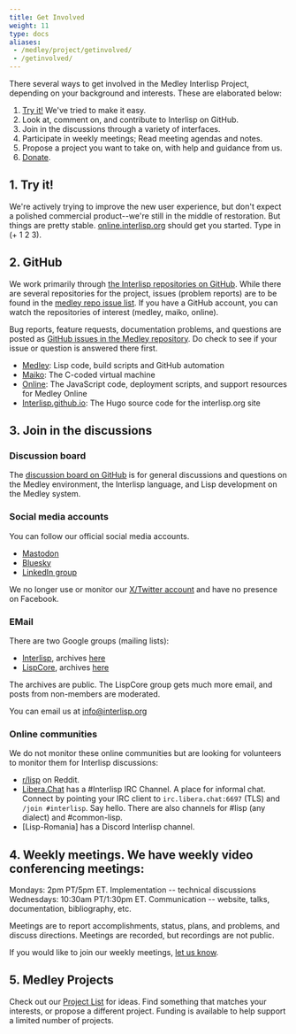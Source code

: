 ```yaml
---
title: Get Involved
weight: 11
type: docs
aliases:
 - /medley/project/getinvolved/
 - /getinvolved/
---
```


There several ways to get involved in the Medley Interlisp Project, depending on your background and interests. These are elaborated below:

1. [Try it!](/software) We've tried to make it easy.
2. Look at, comment on, and contribute to Interlisp on GitHub.
3. Join in the discussions through a variety of interfaces.
4. Participate in weekly meetings; Read meeting agendas and notes.
5. Propose a project you want to take on, with help and guidance from us.
6. [Donate](/project/donate).

## 1. Try it!

We're actively trying to improve the new user experience, but don't expect a polished commercial product--we're still in the middle of restoration. But things are pretty stable. [online.interlisp.org](https://online.interlisp.org) should get you started. Type in (+ 1 2 3).

## 2. GitHub

We work primarily through [the Interlisp repositories on GitHub](https://github.com/Interlisp). While there are several repositories for the project, issues (problem reports) are to be found in the [medley repo issue list](https://github.com/Interlisp/medley/issues). If you have a GitHub account, you can watch the repositories of interest (medley, maiko, online).

Bug reports, feature requests, documentation problems, and questions are posted as [GitHub issues in the Medley repository](https://github.com/Interlisp/medley/issues). Do check to see if your issue or question is answered there first.

* [Medley](https://github.com/Interlisp/medley): Lisp code, build scripts and GitHub automation
* [Maiko](https://github.com/Interlisp/maiko): The C-coded virtual machine
* [Online](https://github.com/Interlisp/online): The JavaScript code, deployment scripts, and support resources for Medley Online
* [Interlisp.github.io](https://github.com/Interlisp/Interlisp.github.io#README): The Hugo source code for the interlisp.org site

## 3. Join in the discussions

### Discussion board

The [discussion board on GitHub](https://github.com/orgs/Interlisp/discussions) is for general discussions and questions on the Medley environment, the Interlisp language, and Lisp development on the Medley system.

### Social media accounts

You can follow our official social media accounts.

* [Mastodon](https://fosstodon.org/@interlisp)
* [Bluesky](https://bsky.app/profile/interlisp.org)
* [LinkedIn group](https://www.linkedin.com/groups/14632887)

We no longer use or monitor our [X/Twitter account](https://x.com/interlisp8) and have no presence on Facebook.

### EMail

There are two Google groups (mailing lists):

* [Interlisp](mailto:interlisp@googlegroups.com), archives [here](https://groups.google.com/u/1/g/interlisp)
* [LispCore](mailto:lispcore@googlegroups.com), archives [here](https://groups.google.com/u/1/g/lispcore)

The archives are public. The LispCore group gets much more email, and posts from non-members are moderated.

You can email us at [info@interlisp.org](mailto:info@interlisp.org)

### Online communities

We do not monitor these online communities but are looking for volunteers to monitor them for Interlisp discussions:

* [r/lisp](reddit.com/r/lisp) on Reddit.
* [Libera.Chat](https://libera.chat) has a #Interlisp IRC Channel. A place for informal chat. Connect by pointing your IRC client to `irc.libera.chat:6697` (TLS) and `/join #interlisp`. Say hello. There are also channels for #lisp (any dialect) and #common-lisp.
* [Lisp-Romania] has a Discord Interlisp channel.

## 4. Weekly meetings. We have weekly video conferencing meetings:

Mondays:    2pm PT/5pm ET. Implementation -- technical discussions  
Wednesdays: 10:30am PT/1:30pm ET. Communication -- website, talks,
                             documentation, bibliography, etc.  

Meetings are to report accomplishments, status, plans, and problems, and discuss directions. Meetings are recorded, but recordings are not public.

If you would like to join our weekly meetings, [let us know](mailto:info@interlisp.org).

## 5. Medley Projects

Check out our [Project List](https://docs.google.com/document/d/1ceXj7VzPeLSM0sBwEnYQqArKsXg0VKCWLTF0zv10LRg/edit?usp=sharing) for ideas. Find something that matches your interests, or propose a different project. Funding is available to help support a limited number of projects.
